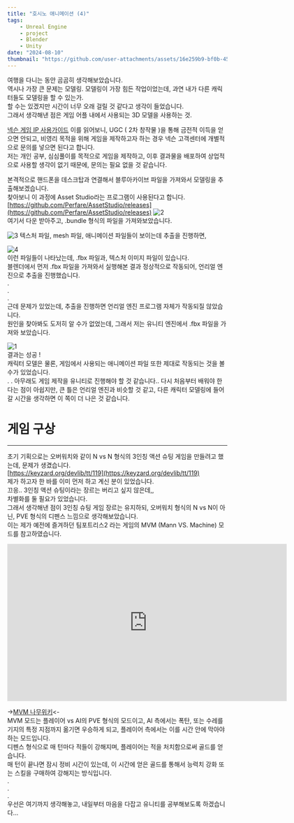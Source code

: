 ```yaml
---
title: "호시노 애니메이션 (4)"
tags:
    - Unreal Engine
    - project
    - Blender
    - Unity
date: "2024-08-10"
thumbnail: "https://github.com/user-attachments/assets/16e259b9-bf0b-4506-95ed-a01cc9a52197"
---
```


여행을 다니는 동안 곰곰히 생각해보았습니다.  
역시나 가장 큰 문제는 모델링. 모델링이 가장 힘든 작업이었는데, 과연 내가 다른 캐릭터들도 모델링을 할 수 있는가.  
할 수는 있겠지만 시간이 너무 오래 걸릴 것 같다고 생각이 들었습니다.  
그래서 생각해낸 점은 게임 어플 내에서 사용되는 3D 모델을 사용하는 것.

[넥슨 게임 IP 사용가이드](https://member.nexon.com/policy/gameipguide.aspx)
이를 읽어보니, UGC ( 2차 창작물 )을 통해 금전적 이득을 얻으면 안되고, 비영리 목적을 위해 게임을 제작하고자 하는 경우 넥슨 고객센터에 개별적으로 문의를 넣으면 된다고 합니다.  
저는 개인 공부, 심심풀이를 목적으로 게임을 제작하고, 이후 결과물을 배포하여 상업적으로 사용할 생각이 없기 때문에, 문의는 필요 없을 것 같습니다.  

본격적으로 핸드폰을 데스크탑과 연결해서 블루아카이브 파일을 가져와서 모델링을 추출해보겠습니다.    
찾아보니 이 과정에 Asset Studio라는 프로그램이 사용된다고 합니다. 
[https://github.com/Perfare/AssetStudio/releases](https://github.com/Perfare/AssetStudio/releases)
![2](https://github.com/user-attachments/assets/3f28a184-f9ef-4c62-825d-9ad05ee4e1b7)  
여기서 다운 받아주고, .bundle 형식의 파일을 가져와보았습니다.   


![3](https://github.com/user-attachments/assets/306ae086-53ff-440c-83c0-33435609a69d)
텍스처 파일, mesh 파일, 애니메이션 파일들이 보이는데 추출을 진행하면, 

![4](https://github.com/user-attachments/assets/40fbea1a-c43a-4546-b885-f843e7a293a9)  
이런 파일들이 나타났는데, .fbx 파일과, 텍스처 이미지 파일이 있습니다.  
블렌더에서 먼저 .fbx 파일을 가져와서 실행해본 결과 정상적으로 작동되어, 언리얼 엔진으로 추출을 진행했습니다.  
.  
.  
.  
근데 문제가 있었는데, 추출을 진행하면 언리얼 엔진 프로그램 자체가 작동되질 않았습니다.  
원인을 찾아봐도 도저히 알 수가 없었는데, 그래서 저는 유니티 엔진에서 .fbx 파일을 가져와 보았습니다.

![1](https://github.com/user-attachments/assets/16e259b9-bf0b-4506-95ed-a01cc9a52197)  
결과는 성공 !  
캐릭터 모델은 물론, 게임에서 사용되는 애니메이션 파일 또한 제대로 작동되는 것을 볼 수가 있었습니다.  
.
.
아무래도 게임 제작을 유니티로 진행해야 할 것 같습니다..
다시 처음부터 배워야 한다는 점이 아쉽지만, 큰 틀은 언리얼 엔진과 비슷할 것 같고, 다른 캐릭터 모델링에 들어갈 시간을 생각하면 이 쪽이 더 나은 것 같습니다.  

# 게임 구상
---
초기 기획으로는 오버워치와 같이 N vs N 형식의 3인칭 액션 슈팅 게임을 만들려고 했는데, 문제가 생겼습니다.  
[https://keyzard.org/devlib/tt/119](https://keyzard.org/devlib/tt/119)  
제가 하고자 한 바를 이미 먼저 하고 계신 분이 있었습니다.  
끄응.. 3인칭 액션 슈팅이라는 장르는 버리고 싶지 않은데,,  
차별화를 둘 필요가 있었습니다.  
그래서 생각해낸 점이 3인칭 슈팅 게임 장르는 유지하되, 오버워치 형식의 N vs N이 아닌, PVE 형식의 디펜스 느낌으로 생각해보았습니다.  
이는 제가 예전에 즐겨하던 팀포트리스2 라는 게임의 MVM (Mann VS. Machine) 모드를 참고하였습니다. 
<iframe width="640" height="360" src="https://www.youtube.com/embed/C4cfo0f88Ug" title="Mann vs. Machine" frameborder="0" allow="accelerometer; autoplay; clipboard-write; encrypted-media; gyroscope; picture-in-picture; web-share" referrerpolicy="strict-origin-when-cross-origin" allowfullscreen></iframe>  

->[MVM 나무위키](https://namu.wiki/w/Mann%20%EB%8C%80%20%EA%B8%B0%EA%B3%84%20%EB%AA%A8%EB%93%9C)<-  
MVM 모드는 플레이어 vs AI의 PVE 형식의 모드이고, AI 측에서는 폭탄, 또는 수레를 기지의 특정 지점까지 옮기면 우승하게 되고, 플레이어 측에서는 이를 시간 안에 막아야하는 모드입니다.  
디펜스 형식으로 매 턴마다 적들이 강해지며, 플레이어는 적을 처치함으로써 골드를 얻습니다.  
매 턴이 끝나면 잠시 정비 시간이 있는데, 이 시간에 얻은 골드를 통해서 능력치 강화 또는 스킬을 구매하여 강해지는 방식입니다.  
.  
.  
.  
우선은 여기까지 생각해놓고, 내일부터 마음을 다잡고 유니티를 공부해보도록 하겠습니다...

